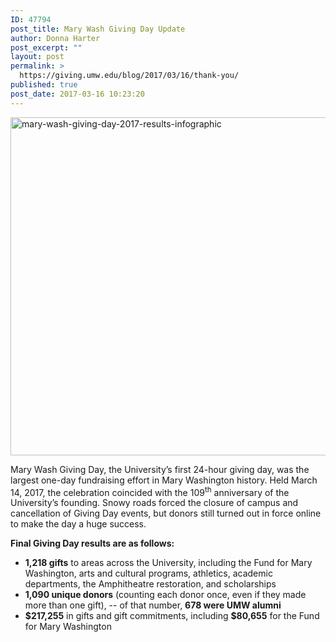 ```yaml
---
ID: 47794
post_title: Mary Wash Giving Day Update
author: Donna Harter
post_excerpt: ""
layout: post
permalink: >
  https://giving.umw.edu/blog/2017/03/16/thank-you/
published: true
post_date: 2017-03-16 10:23:20
---
```

<a href="https://giving.umw.edu/wp-content/uploads/2017/03/Mary-Wash-Giving-Day-2017-results-infographic1.jpg"><img class="aligncenter wp-image-47807" src="https://giving.umw.edu/wp-content/uploads/2017/03/Mary-Wash-Giving-Day-2017-results-infographic1-1024x791.jpg" alt="mary-wash-giving-day-2017-results-infographic" width="700" height="541" /></a>

Mary Wash Giving Day, the University’s first 24-hour giving day, was the largest one-day fundraising effort in Mary Washington history. Held March 14, 2017, the celebration coincided with the 109<sup>th</sup> anniversary of the University’s founding. Snowy roads forced the closure of campus and cancellation of Giving Day events, but donors still turned out in force online to make the day a huge success.

<strong>Final Giving Day results are as follows: </strong>
<ul>
	<li><strong>1,218 gifts</strong> to areas across the University, including the Fund for Mary Washington, arts and cultural programs, athletics, academic departments, the Amphitheatre restoration, and scholarships</li>
	<li><strong>1,090 unique donors</strong> (counting each donor once, even if they made more than one gift), -- of that number, <strong>678 were UMW alumni</strong></li>
	<li><strong>$217,255</strong> in gifts and gift commitments, including <strong>$80,655</strong> for the Fund for Mary Washington</li>
</ul>